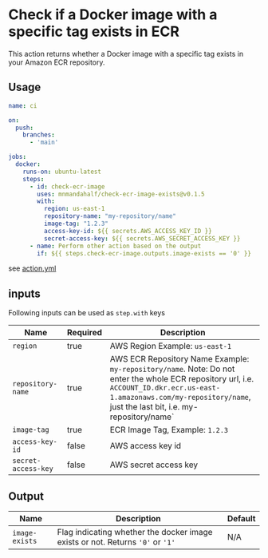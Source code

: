 # Check if a Docker image with a specific tag exists in ECR

This action returns whether a Docker image with a specific tag exists in your Amazon ECR repository.

## Usage

```yaml
name: ci

on:
  push:
    branches:
      - 'main'

jobs:
  docker:
    runs-on: ubuntu-latest
    steps:
      - id: check-ecr-image
        uses: mnmandahalf/check-ecr-image-exists@v0.1.5
        with:
          region: us-east-1
          repository-name: "my-repository/name"
          image-tag: "1.2.3"
          access-key-id: ${{ secrets.AWS_ACCESS_KEY_ID }}
          secret-access-key: ${{ secrets.AWS_SECRET_ACCESS_KEY }}
      - name: Perform other action based on the output
        if: ${{ steps.check-ecr-image.outputs.image-exists == '0' }}
```

see [action.yml](https://github.com/mnmandahalf/github-actions-ecr-image-exists/blob/main/action.yml)

## inputs

Following inputs can be used as `step.with` keys

| Name                | Required | Description                                                                                                                                                                                                                |
| ------------------- | -------- | -------------------------------------------------------------------------------------------------------------------------------------------------------------------------------------------------------------------------- |
| `region`            | true     | AWS Region Example: `us-east-1`                                                                                                                                                                                            |
| `repository-name`   | true     | AWS ECR Repository Name Example: `my-repository/name`. Note: Do not enter the whole ECR repository url, i.e.  `ACCOUNT_ID.dkr.ecr.us-east-1.amazonaws.com/my-repository/name`, just the last bit, i.e. my-repository/name` |
| `image-tag`         | true     | ECR Image Tag, Example: `1.2.3`                                                                                                                                                                                            |  |
| `access-key-id`     | false    | AWS access key id                                                                                                                                                                                                          |
| `secret-access-key` | false    | AWS secret access key                                                                                                                                                                                                      |


## Output
| Name | Description | Default |
| - | - | - |
| `image-exists` | Flag indicating whether the docker image exists or not. Returns `'0'` or `'1'` | N/A |
